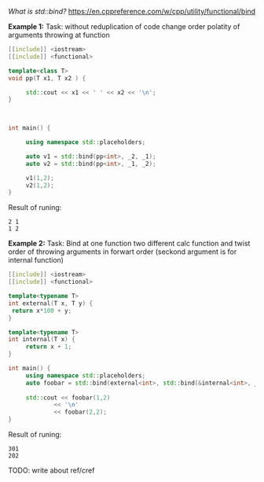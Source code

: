 *What is std::bind?*
https://en.cppreference.com/w/cpp/utility/functional/bind

**Example 1:**
Task: without reduplication of code change order polatity of arguments throwing at function 
```c++
[[include]] <iostream>
[[include]] <functional>

template<class T>
void pp(T x1, T x2 ) {

	 std::cout << x1 << ' ' << x2 << '\n';
}

  

int main() {

	 using namespace std::placeholders;

	 auto v1 = std::bind(pp<int>, _2, _1);
	 auto v2 = std::bind(pp<int>, _1, _2);

	 v1(1,2);
	 v2(1,2);
}

```

Result of runing:
```text
2 1
1 2
```


**Example 2:**
Task: Bind at one function two different calc function and twist order of throwing arguments in forwart order (seckond argument is for internal function)
```c++
[[include]] <iostream>
[[include]] <functional>

template<typename T>
int external(T x, T y) {
 return x*100 + y;
}

template<typename T>
int internal(T x) {
	 return x + 1;
}

int main() {
	 using namespace std::placeholders;
	 auto foobar = std::bind(external<int>, std::bind(&internal<int>, _2), _1);
	 
	 std::cout << foobar(1,2) 
			 << '\n'
			 << foobar(2,2);
}

```

Result of runing:
```text
301
202
```


TODO: write about ref/cref